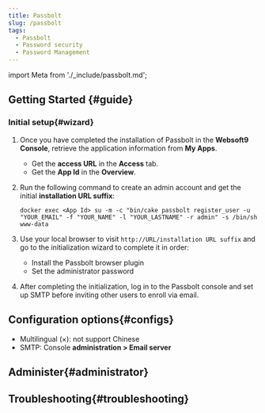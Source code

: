 ```yaml
---
title: Passbolt
slug: /passbolt
tags:
  - Passbolt
  - Password security
  - Password Management
---
```


import Meta from './_include/passbolt.md';

<Meta name="meta" />

## Getting Started {#guide}

### Initial setup{#wizard}

1. Once you have completed the installation of Passbolt in the **Websoft9 Console**, retrieve the application information from **My Apps**.

    - Get the **access URL** in the **Access** tab.
    - Get the **App Id** in the **Overview**.

2. Run the following command to create an admin account and get the initial **installation URL suffix**:

    ```
    docker exec <App Id> su -m -c "bin/cake passbolt register_user -u "YOUR_EMAIL" -f "YOUR_NAME" -l "YOUR_LASTNAME" -r admin" -s /bin/sh www-data
    ```

3. Use your local browser to visit `http://URL/installation URL suffix` and go to the initialization wizard to complete it in order:

   - Install the Passbolt browser plugin
   - Set the administrator password

4. After completing the initialization, log in to the Passbolt console and set up SMTP before inviting other users to enroll via email.

## Configuration options{#configs}

- Multilingual (×): not support Chinese
- SMTP: Console **administration > Email server**

## Administer{#administrator}

## Troubleshooting{#troubleshooting}